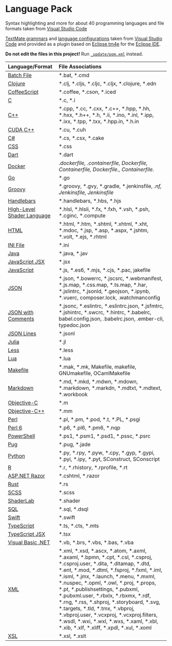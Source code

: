 # Language Pack
Syntax highlighting and more for about 40 programming languages and file formats taken from [Visual Studio Code](https://github.com/microsoft/vscode/tree/main/extensions)

[TextMate grammars](https://en.wikipedia.org/wiki/TextMate#Language_Grammars) and
[language configurations](https://code.visualstudio.com/api/language-extensions/language-configuration-guide)
taken from [Visual Studio Code](https://github.com/microsoft/vscode/tree/main/extensions) and
provided as a plugin based on [Eclipse tm4e](https://github.com/eclipse/tm4e)
for the [Eclipse IDE](https://eclipseide.org).

**Do not edit the files in this project!** Run [`_update/pom.xml`](_update/pom.xml) instead.

| Language/Format | File Associations |
|:--------------- |:----------------- |
| [Batch File](https://en.wikipedia.org/wiki/Batch%20file) | *.bat, *.cmd |
| [Clojure](https://en.wikipedia.org/wiki/Clojure) | *.clj, *.cljs, *.cljc, *.cljx, *.clojure, *.edn |
| [CoffeeScript](https://en.wikipedia.org/wiki/CoffeeScript) | *.coffee, *.cson, *.iced |
| [C](https://en.wikipedia.org/wiki/C%20%28programming%20language%29) | *.c, *.i |
| [C++](https://en.wikipedia.org/wiki/C++) | *.cpp, *.cc, *.cxx, *.c++, *.hpp, *.hh, *.hxx, *.h++, *.h, *.ii, *.ino, *.inl, *.ipp, *.ixx, *.tpp, *.txx, *.hpp.in, *.h.in |
| [CUDA C++](https://en.wikipedia.org/wiki/CUDA) | *.cu, *.cuh |
| [C#](https://en.wikipedia.org/wiki/C%20Sharp%20%28programming%20language%29) | *.cs, *.csx, *.cake |
| [CSS](https://en.wikipedia.org/wiki/CSS) | *.css |
| [Dart](https://en.wikipedia.org/wiki/Dart%20%28programming%20language%29) | *.dart |
| [Docker](https://en.wikipedia.org/wiki/Docker%20%28software%29) | *.dockerfile, *.containerfile, Dockerfile, Containerfile, Dockerfile.*, Containerfile.* |
| [Go](https://en.wikipedia.org/wiki/Go%20%28programming%20language%29) | *.go |
| [Groovy](https://en.wikipedia.org/wiki/Apache%20Groovy) | *.groovy, *.gvy, *.gradle, *.jenkinsfile, *.nf, Jenkinsfile, Jenkinsfile* |
| [Handlebars](https://handlebarsjs.com/) | *.handlebars, *.hbs, *.hjs |
| [High-Level Shader Language](https://en.wikipedia.org/wiki/High-Level%20Shader%20Language) | *.hlsl, *.hlsli, *.fx, *.fxh, *.vsh, *.psh, *.cginc, *.compute |
| [HTML](https://en.wikipedia.org/wiki/HTML) | *.html, *.htm, *.shtml, *.xhtml, *.xht, *.mdoc, *.jsp, *.asp, *.aspx, *.jshtm, *.volt, *.ejs, *.rhtml |
| [INI File](https://en.wikipedia.org/wiki/INI%20file) | *.ini |
| [Java](https://en.wikipedia.org/wiki/Java%20%28programming%20language%29) | *.java, *.jav |
| [JavaScript JSX](https://en.wikipedia.org/wiki/JSX%20%28JavaScript%29) | *.jsx |
| [JavaScript](https://en.wikipedia.org/wiki/JavaScript) | *.js, *.es6, *.mjs, *.cjs, *.pac, jakefile |
| [JSON](https://en.wikipedia.org/wiki/JSON) | *.json, *.bowerrc, *.jscsrc, *.webmanifest, *.js.map, *.css.map, *.ts.map, *.har, *.jslintrc, *.jsonld, *.geojson, *.ipynb, *.vuerc, composer.lock, .watchmanconfig |
| [JSON with Comments](https://code.visualstudio.com/docs/languages/json#_json-with-comments) | *.jsonc, *.eslintrc, *.eslintrc.json, *.jsfmtrc, *.jshintrc, *.swcrc, *.hintrc, *.babelrc, babel.config.json, .babelrc.json, .ember-cli, typedoc.json |
| [JSON Lines](https://jsonlines.org/) | *.jsonl |
| [Julia](https://en.wikipedia.org/wiki/) | *.jl |
| [Less](https://en.wikipedia.org/wiki/Less%20%28style%20sheet%20language%29) | *.less |
| [Lua](https://en.wikipedia.org/wiki/Lua%20%28programming%20language%29) | *.lua |
| [Makefile](https://github.com/emilast/vscode-logfile-highlighter#features) | *.mak, *.mk, Makefile, makefile, GNUmakefile, OCamlMakefile |
| [Markdown](https://en.wikipedia.org/wiki/Markdown) | *.md, *.mkd, *.mdwn, *.mdown, *.markdown, *.markdn, *.mdtxt, *.mdtext, *.workbook |
| [Objective-C](https://en.wikipedia.org/wiki/Objective-C) | *.m |
| [Objective-C++](https://en.wikipedia.org/wiki/Objective-C#Objective-C++) | *.mm |
| [Perl](https://en.wikipedia.org/wiki/Perl) | *.pl, *.pm, *.pod, *.t, *.PL, *.psgi |
| [Perl 6](https://en.wikipedia.org/wiki/Perl#Raku_%28Perl_6%29) | *.p6, *.pl6, *.pm6, *.nqp |
| [PowerShell](https://en.wikipedia.org/wiki/PowerShell) | *.ps1, *.psm1, *.psd1, *.pssc, *.psrc |
| [Pug](https://pugjs.org/api/getting-started.html) | *.pug, *.jade |
| [Python](https://en.wikipedia.org/wiki/Python%20%28programming%20language%29) | *.py, *.rpy, *.pyw, *.cpy, *.gyp, *.gypi, *.pyi, *.ipy, *.pyt, SConstruct, SConscript |
| [R](https://en.wikipedia.org/wiki/R%20%28programming%20language%29) | *.r, *.rhistory, *.rprofile, *.rt |
| [ASP.NET Razor](https://en.wikipedia.org/wiki/ASP.NET%20Razor) | *.cshtml, *.razor |
| [Rust](https://en.wikipedia.org/wiki/Rust%20%28programming%20language%29) | *.rs |
| [SCSS](https://en.wikipedia.org/wiki/Sass%20%28style%20sheet%20language%29) | *.scss |
| [ShaderLab](https://docs.unity3d.com/2019.3/Documentation/Manual/SL-Shader.html) | *.shader |
| [SQL](https://en.wikipedia.org/wiki/SQL) | *.sql, *.dsql |
| [Swift](https://en.wikipedia.org/wiki/Swift%20%28programming%20language%29) | *.swift |
| [TypeScript](https://en.wikipedia.org/wiki/TypeScript) | *.ts, *.cts, *.mts |
| [TypeScript JSX](https://www.typescriptlang.org/docs/handbook/react.html) | *.tsx |
| [Visual Basic .NET](https://en.wikipedia.org/wiki/Visual%20Basic%20%28.NET%29) | *.vb, *.brs, *.vbs, *.bas, *.vba |
| [XML](https://en.wikipedia.org/wiki/XML) | *.xml, *.xsd, *.ascx, *.atom, *.axml, *.axaml, *.bpmn, *.cpt, *.csl, *.csproj, *.csproj.user, *.dita, *.ditamap, *.dtd, *.ent, *.mod, *.dtml, *.fsproj, *.fxml, *.iml, *.isml, *.jmx, *.launch, *.menu, *.mxml, *.nuspec, *.opml, *.owl, *.proj, *.props, *.pt, *.publishsettings, *.pubxml, *.pubxml.user, *.rbxlx, *.rbxmx, *.rdf, *.rng, *.rss, *.shproj, *.storyboard, *.svg, *.targets, *.tld, *.tmx, *.vbproj, *.vbproj.user, *.vcxproj, *.vcxproj.filters, *.wsdl, *.wxi, *.wxl, *.wxs, *.xaml, *.xbl, *.xib, *.xlf, *.xliff, *.xpdl, *.xul, *.xoml |
| [XSL](https://en.wikipedia.org/wiki/XSL) | *.xsl, *.xslt |

